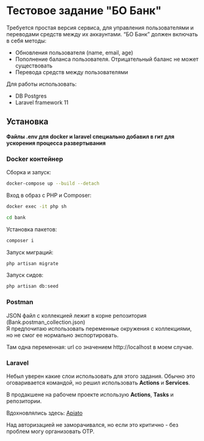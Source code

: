 # Тестовое задание "БО Банк"

Требуется простая версия сервиса, для управления пользователями и переводами средств между их аккаунтами. “БО Банк” должен включать в себя методы:
- Обновления пользователя (name, email, age)
- Пополнение баланса пользователя. Отрицательный баланс не может существовать
- Перевода средств между пользователями

Для работы использовать:
- DB Postgres
- Laravel framework 11

## Установка

**Файлы .env для docker и laravel специально добавил в гит для ускорения процесса развертывания**

### Docker контейнер

Сборка и запуск:

```bash
docker-compose up --build --detach
```

Вход в образ с PHP и Composer:

```bash
docker exec -it php sh
```

```bash
cd bank
```

Установка пакетов:

```bash
composer i
```

Запуск миграций:

```bash
php artisan migrate
```

Запуск сидов:

```bash
php artisan db:seed
```

### Postman

JSON файл с коллекцией лежит в корне репозитория (Bank.postman_collection.json)   
Я предпочитаю использовать переменные окружения с коллекциями, но не смог ее нормально экспортировать.

Там одна переменная: url со значением http://localhost в моем случае.

### Laravel

Небыл уверен какие слои использовать для этого задания. Обычно это оговаривается командой, но решил использовать **Actions** и **Services**.

В продакшене на рабочем проекте использую **Actions**, **Tasks** и репозитории.

Вдохновлялись здесь: [Apiato](https://github.com/apiato/apiato)

Над авторизацией не заморачивался, но если это критично - без проблем могу организовать OTP.
